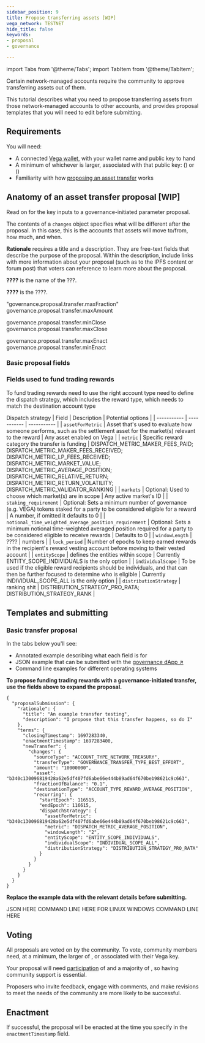 ```yaml
---
sidebar_position: 9
title: Propose transferring assets [WIP]
vega_network: TESTNET
hide_title: false
keywords:
- proposal
- governance

---
```

import Tabs from '@theme/Tabs';
import TabItem from '@theme/TabItem';

Certain network-managed accounts require the community to approve transferring assets out of them. 

This tutorial describes what you need to propose transferring assets from those network-managed accounts to other accounts, and provides proposal templates that you will need to edit before submitting.

## Requirements

You will need:
* A connected [Vega wallet](../../tools/vega-wallet/index.md), with your wallet name and public key to hand
* A minimum of whichever is larger, associated with that public key: <NetworkParameter frontMatter={frontMatter} param="governance.proposal.transfer.minProposerBalance" hideValue={true}/> (<NetworkParameter frontMatter={frontMatter} param="governance.proposal.transfer.minProposerBalance" hideName={true} formatter="governanceToken" suffix="tokens"/>) or <NetworkParameter frontMatter={frontMatter} param="spam.protection.proposal.min.tokens" hideValue={true}/> (<NetworkParameter frontMatter={frontMatter} param="spam.protection.proposal.min.tokens" hideName={true} formatter="governanceToken"  formatter="governanceToken" suffix="tokens"/>)
* Familiarity with how [proposing an asset transfer](../../concepts/governance.md#propose-an-asset-transfer) works

## Anatomy of an asset transfer proposal [WIP]
Read on for the key inputs to a governance-initiated parameter proposal.

The contents of a `changes` object specifies what will be different after the proposal. In this case, this is the accounts that assets will move to/from, how much, and when.

**Rationale** requires a title and a description. They are free-text fields that describe the purpose of the proposal. Within the description, include links with more information about your proposal (such as to the IPFS content or forum post) that voters can reference to learn more about the proposal.

**????** is the name of the ???.

**????** is the ????.

"governance.proposal.transfer.maxFraction"
governance.proposal.transfer.maxAmount

governance.proposal.transfer.minClose
governance.proposal.transfer.maxClose

governance.proposal.transfer.maxEnact
governance.proposal.transfer.minEnact

### Basic proposal fields

### Fields used to fund trading rewards
To fund trading rewards 
need to use the right account type
need to define the dispatch strategy, which includes the reward type, which needs to match the destination account type

Dispatch strategy 
| Field | Description | Potential options |
| ----------- | ----------- | ----------- |
| `assetForMetric` | Asset that's used to evaluate how someone performs, such as the settlement asset for the market(s) relevant to the reward | Any asset enabled on Vega |
| `metric` | Specific reward category the transfer is funding | DISPATCH_METRIC_MAKER_FEES_PAID; DISPATCH_METRIC_MAKER_FEES_RECEIVED; DISPATCH_METRIC_LP_FEES_RECEIVED; DISPATCH_METRIC_MARKET_VALUE; DISPATCH_METRIC_AVERAGE_POSITION; DISPATCH_METRIC_RELATIVE_RETURN; DISPATCH_METRIC_RETURN_VOLATILITY; DISPATCH_METRIC_VALIDATOR_RANKING |
| `markets` | Optional: Used to choose which market(s) are in scope | Any active market's ID |
| `staking_requirement` | Optional: Sets a minimum number of governance (e.g. VEGA) tokens staked for a party to be considered eligible for a reward | A number, if omitted it defaults to 0 |
| `notional_time_weighted_average_position_requirement` | Optional: Sets a minimum notional time-weighted averaged position required for a party to be considered eligible to receive rewards | Defaults to 0 | 
| `windowLength` | ???? | numbers |
| `lock_period` | Number of epochs to keep earned rewards in the recipient's reward vesting account before moving to their vested account |
| `entityScope` | defines the entities within scope | Currently ENTITY_SCOPE_INDIVIDUALS is the only option |
| `individualScope` | To be used if the eligible reward recipients should be individuals, and that can then be further focused to determine who is eligible | Currently INDIVIDUAL_SCOPE_ALL is the only option |
| `distributionStrategy` | ranking shit |  DISTRIBUTION_STRATEGY_PRO_RATA; DISTRIBUTION_STRATEGY_RANK |

## Templates and submitting

### Basic transfer proposal
In the tabs below you'll see:

* Annotated example describing what each field is for
* JSON example that can be submitted with the [governance dApp ↗](https://governance.fairground.wtf/proposals/propose/raw)
* Command line examples for different operating systems

**To propose funding trading rewards with a governance-initiated transfer, use the fields above to expand the proposal.**


```
{
  "proposalSubmission": {
    "rationale": {
      "title": "An example transfer testing",
      "description": "I propose that this transfer happens, so do I"
    },
    "terms": {
      "closingTimestamp": 1697283340,
      "enactmentTimestamp": 1697283400,
      "newTransfer": {
        "changes": {
          "sourceType": "ACCOUNT_TYPE_NETWORK_TREASURY",
          "transferType": "GOVERNANCE_TRANSFER_TYPE_BEST_EFFORT",
          "amount": "10000000",
          "asset": "b340c130096819428a62e5df407fd6abe66e444b89ad64f670beb98621c9c663",
          "fractionOfBalance": "0.1",
          "destinationType": "ACCOUNT_TYPE_REWARD_AVERAGE_POSITION",
          "recurring": {
            "startEpoch": 116515,
            "endEpoch": 116615,
            "dispatchStrategy": {
              "assetForMetric": "b340c130096819428a62e5df407fd6abe66e444b89ad64f670beb98621c9c663",
              "metric": "DISPATCH_METRIC_AVERAGE_POSITION",
              "windowLength": "2",
              "entityScope": "ENTITY_SCOPE_INDIVIDUALS",
              "individualScope": "INDIVIDUAL_SCOPE_ALL",
              "distributionStrategy": "DISTRIBUTION_STRATEGY_PRO_RATA"
            }
          }
        }
      }
    }
  }
}
```

**Replace the example data with the relevant details before submitting.**

<Tabs groupId="transferAssetsParameter">
 <TabItem value="json" label="Governance dApp (JSON)">
    <JSONInstructions />
JSON HERE
  </TabItem>
  <TabItem value="cmd" label="Command line (Linux / OSX)">
    <TerminalInstructions />
COMMAND LINE HERE FOR LINUX
  </TabItem>
  <TabItem value="win" label="Command line (Windows)">
    <TerminalInstructions />
WINDOWS COMMAND LINE HERE
  </TabItem>
</Tabs>

## Voting
All proposals are voted on by the community. To vote, community members need, at a minimum, the larger of <NetworkParameter frontMatter={frontMatter} param="governance.proposal.transfer.minVoterBalance" suffix="tokens" hideName={true} formatter="governanceToken" />, or <NetworkParameter formatter="governanceToken" frontMatter={frontMatter} param="spam.protection.voting.min.tokens" suffix="tokens" hideName={true} /> associated with their Vega key. 

Your proposal will need [participation](../../concepts/governance.md#how-a-proposals-outcome-is-calculated) of <NetworkParameter frontMatter={frontMatter} param="governance.proposal.transfer.requiredParticipation" formatter="percent" hideName={true} /> and a majority of <NetworkParameter frontMatter={frontMatter} param="governance.proposal.transfer.requiredMajority" formatter="percent" hideName={true} />, so having community support is essential.

Proposers who invite feedback, engage with comments, and make revisions to meet the needs of the community are more likely to be successful.

## Enactment
If successful, the proposal will be enacted at the time you specify in the `enactmentTimestamp` field.